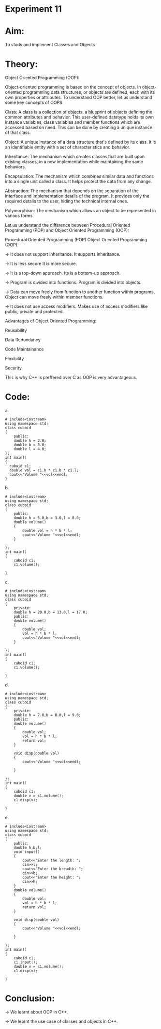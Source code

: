 # Experiment 11
# Aim:
To study and implement Classes and Objects

# Theory:
Object Oriented Programming (OOP):

Object-oriented programming is based on the concept of objects. In object-oriented programming data structures, or objects are defined, each with its own properties or attributes.
To understand OOP better, let us understand some key concepts of OOPS


Class:
A class is a collection of objects, a blueprint of objects defining the common attributes and behavior. This user-defined datatype holds its own instance variables, class variables and member functions which are accessed based on need. This can be done by creating a unique instance of that class.


Object:
A unique instance of a data structure that's defined by its class. It is an identifiable entity with a set of characteristics and behavior.


Inheritance:
The mechanism which creates classes that are built upon existing classes, in a new implementation while maintaining the same behaviors.


Encapsulation:
The mechanism which combines similar data and functions into a single unit called a class. It helps protect the data from any change.


Abstraction:
The mechanism that depends on the separation of the interface and implementation details of the program. It provides only the required details to the user, hiding the technical internal ones.


Polymorphism:
The mechanism which allows an object to be represented in various forms.


Let us understand the difference between Procedural Oriented Programming (POP) and Object Oriented Programming (OOP):



Procedural Oriented Programming (POP)	Object Oriented Programming (OOP)


-> It does not support inheritance.	It supports inheritance.

-> It is less secure	It is more secure.

-> It is a top-down approach.	Its is a bottom-up approach.

-> Program is divided into functions.	Program is divided into objects.

-> Data can move freely from function to another function within programs.	Object can move freely within member functions.

-> It does not use access modifiers.	Makes use of access modifiers like public, private and protected.


Advantages of Object Oriented Programming:


Reusability

Data Redundancy

Code Maintainance

Flexibility

Security

This is why C++ is preffered over C as OOP is very advantageous.

 # Code:

a.
```
# include<iostream>
using namespace std;
class cuboid
{
    public:
    double h = 2.0;
    double b = 3.0;
    double l = 4.0;
};
int main()
{
  cuboid c1;
  double vol = c1.h * c1.b * c1.l;
  cout<<"Volume "<<vol<<endl;
}
``` 

b.
```
# include<iostream>
using namespace std;
class cuboid
{
    public:
    double h = 5.0,b = 3.0,l = 8.0;
    double volume()
    {
        double vol = h * b * l;
        cout<<"Volume "<<vol<<endl;
    }

};
int main()
{
    cuboid c1;
    c1.volume();
  
}
```

c.

```
# include<iostream>
using namespace std;
class cuboid
{
    private:
    double h = 20.0,b = 13.0,l = 17.0;
    public:
    double volume()
    {
        double vol;
        vol = h * b * l;
        cout<<"Volume "<<vol<<endl;
    }

};
int main()
{
    cuboid c1;
    c1.volume();
  
}
``` 

d.

```
# include<iostream>
using namespace std;
class cuboid
{
    private:
    double h = 7.0,b = 8.0,l = 9.0;
    public:
    double volume()
    {
        double vol;
        vol = h * b * l;
        return vol;
    }

    void disp(double vol)
    {
        cout<<"Volume "<<vol<<endl;

    }

};
int main()
{
    cuboid c1;
    double v = c1.volume();
    c1.disp(v);
  
}
``` 

e.

```
# include<iostream>
using namespace std;
class cuboid
{
    public:
    double h,b,l;
    void input()
    {
        cout<<"Enter the length: ";
        cin>>l;
        cout<<"Enter the breadth: ";
        cin>>b;
        cout<<"Enter the height: ";
        cin>>h;
    }
    double volume()
    {
        double vol;
        vol = h * b * l;
        return vol;
    }

    void disp(double vol)
    {
        cout<<"Volume "<<vol<<endl;

    }

};
int main()
{
    cuboid c1;
    c1.input();
    double v = c1.volume();
    c1.disp(v);
  
}
```

# Conclusion:

→ We learnt about OOP in C++.

→ We learnt the use case of classes and objects in C++.

